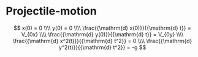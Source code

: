 # Projectile-motion


<script src="https://polyfill.io/v3/polyfill.min.js?features=es6"></script>
<script src="https://cdn.mathjax.org/mathjax/latest/MathJax.js?config=TeX-AMS_HTML"></script>

$$
x(0) = 0
\\\\
y(0) = 0
\\\\
\frac{{\mathrm{d} x(0)}}{{\mathrm{d} t}} = V_{0x}
\\\\
\frac{{\mathrm{d} y(0)}}{{\mathrm{d} t}} = V_{0y}
\\\\
\frac{{\mathrm{d} x^2(t)}}{{\mathrm{d} t^2}} = 0
\\\\
\frac{{\mathrm{d} y^2(t)}}{{\mathrm{d} t^2}} = -g
$$
